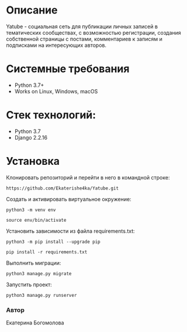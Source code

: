 # Описание

Yatube - социальная сеть для публикации личных записей в тематических сообществах, с возможностью регистрации, создания собственной страницы с постами, комментариев к записям и подписками на интересующих авторов.

# Системные требования
- Python 3.7+
- Works on Linux, Windows, macOS

# Стек технологий:
- Python 3.7
- Django 2.2.16

# Установка

Клонировать репозиторий и перейти в него в командной строке:

```
https://github.com/Ekaterishe4ka/Yatube.git
```

Cоздать и активировать виртуальное окружение:

```
python3 -m venv env
```

```
source env/bin/activate
```

Установить зависимости из файла requirements.txt:

```
python3 -m pip install --upgrade pip
```

```
pip install -r requirements.txt
```

Выполнить миграции:

```
python3 manage.py migrate
```

Запустить проект:

```
python3 manage.py runserver
```
### Автор
Екатерина Богомолова
